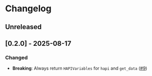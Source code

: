 # Changelog

## Unreleased

## [0.2.0] - 2025-08-17

### Changed

- **Breaking**: Always return `HAPIVariables` for `hapi` and `get_data` ([#9](https://github.com/JuliaSpacePhysics/HAPIClient.jl/issues/9))

